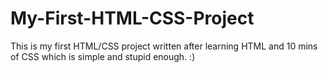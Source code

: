 # My-First-HTML-CSS-Project
This is my first HTML/CSS project written after learning HTML and 10 mins of CSS which is simple and stupid enough. :)
